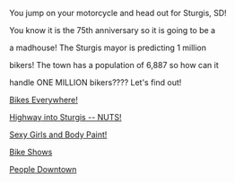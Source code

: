 You jump on your motorcycle and head out for Sturgis, SD!

You know it is the 75th anniversary so it is going to be a

a madhouse!  The Sturgis mayor is predicting 1 million

bikers!  The town has a population of 6,887 so how can it

handle ONE MILLION bikers????  Let's find out!

[Bikes Everywhere!](https://www.youtube.com/watch?v=hcWR7wQxsDo)

[Highway into Sturgis -- NUTS!](https://www.youtube.com/watch?v=ToB2LPqLbPk)

[Sexy Girls and Body Paint!](https://www.youtube.com/watch?v=b2C3o6uC3Ho)

[Bike Shows](https://www.youtube.com/watch?v=BCHi9_hrtJI)

[People Downtown](http://www.rickbird.com/downloads/SturgisPhoto.jpg)

